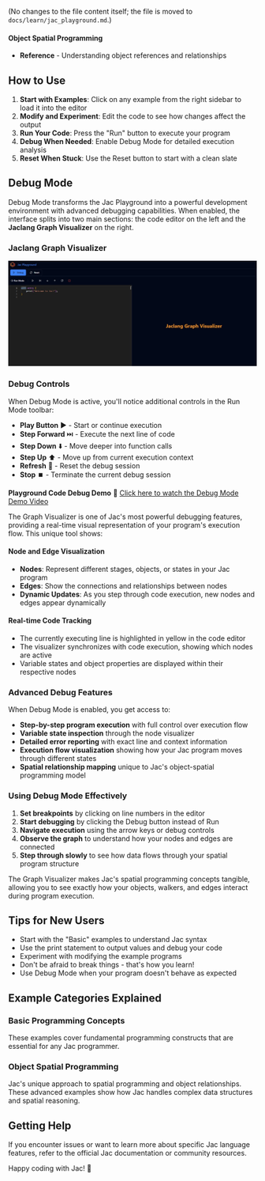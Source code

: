 (No changes to the file content itself; the file is moved to `docs/learn/jac_playground.md`.)
#### Object Spatial Programming
- **Reference** - Understanding object references and relationships

## How to Use

1. **Start with Examples**: Click on any example from the right sidebar to load it into the editor
2. **Modify and Experiment**: Edit the code to see how changes affect the output
3. **Run Your Code**: Press the "Run" button to execute your program
4. **Debug When Needed**: Enable Debug Mode for detailed execution analysis
5. **Reset When Stuck**: Use the Reset button to start with a clean slate

## Debug Mode
Debug Mode transforms the Jac Playground into a powerful development environment with advanced debugging capabilities. When enabled, the interface splits into two main sections: the code editor on the left and the **Jaclang Graph Visualizer** on the right.

### Jaclang Graph Visualizer

![Debug Mode with Graph Visualizer](../assets/visualizer.jpg)

### Debug Controls

When Debug Mode is active, you'll notice additional controls in the Run Mode toolbar:

- **Play Button** ▶️ - Start or continue execution
- **Step Forward** ⏭️ - Execute the next line of code
- **Step Down** ⬇️ - Move deeper into function calls
- **Step Up** ⬆️ - Move up from current execution context
- **Refresh** 🔄 - Reset the debug session
- **Stop** ⏹️ - Terminate the current debug session

**Playground Code Debug Demo**
🎥 [Click here to watch the Debug Mode Demo Video](../assets/playground_demo.mp4)

The Graph Visualizer is one of Jac's most powerful debugging features, providing a real-time visual representation of your program's execution flow. This unique tool shows:

#### Node and Edge Visualization
- **Nodes**: Represent different stages, objects, or states in your Jac program
- **Edges**: Show the connections and relationships between nodes
- **Dynamic Updates**: As you step through code execution, new nodes and edges appear dynamically

#### Real-time Code Tracking
- The currently executing line is highlighted in yellow in the code editor
- The visualizer synchronizes with code execution, showing which nodes are active
- Variable states and object properties are displayed within their respective nodes

### Advanced Debug Features

When Debug Mode is enabled, you get access to:

- **Step-by-step program execution** with full control over execution flow
- **Variable state inspection** through the node visualizer
- **Detailed error reporting** with exact line and context information
- **Execution flow visualization** showing how your Jac program moves through different states
- **Spatial relationship mapping** unique to Jac's object-spatial programming model

### Using Debug Mode Effectively

1. **Set breakpoints** by clicking on line numbers in the editor
2. **Start debugging** by clicking the Debug button instead of Run
3. **Navigate execution** using the arrow keys or debug controls
4. **Observe the graph** to understand how your nodes and edges are connected
5. **Step through slowly** to see how data flows through your spatial program structure

The Graph Visualizer makes Jac's spatial programming concepts tangible, allowing you to see exactly how your objects, walkers, and edges interact during program execution.


## Tips for New Users

- Start with the "Basic" examples to understand Jac syntax
- Use the print statement to output values and debug your code
- Experiment with modifying the example programs
- Don't be afraid to break things - that's how you learn!
- Use Debug Mode when your program doesn't behave as expected

## Example Categories Explained

### Basic Programming Concepts
These examples cover fundamental programming constructs that are essential for any Jac programmer.

### Object Spatial Programming
Jac's unique approach to spatial programming and object relationships. These advanced examples show how Jac handles complex data structures and spatial reasoning.

## Getting Help

If you encounter issues or want to learn more about specific Jac language features, refer to the official Jac documentation or community resources.

Happy coding with Jac! 🚀